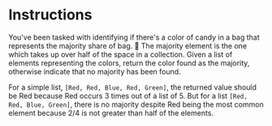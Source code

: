 # Instructions

You've been tasked with identifying if there's a color of candy in a bag that represents the majority share of bag. 🍬 The majority element is the one which takes up over half of the space in a collection. Given a list of elements representing the colors, return the color found as the majority, otherwise indicate that no majority has been found.

For a simple list, `[Red, Red, Blue, Red, Green]`, the returned value should be Red because Red occurs 3 times out of a list of 5. But for a list  `[Red, Red, Blue, Green]`, there is no majority despite Red being the most common element because 2/4 is not greater than half of the elements.
